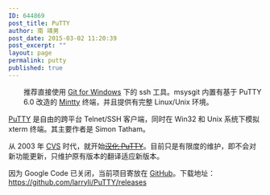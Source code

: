 ```yaml
---
ID: 644869
post_title: PuTTY
author: 南 靖男
post_date: 2015-03-02 11:20:39
post_excerpt: ""
layout: page
permalink: putty
published: true
---
```

<p style="padding-left: 30px">推荐直接使用 <a href="https://git-for-windows.github.io/">Git for Windows</a> 下的 ssh 工具。msysgit 内置有基于 PuTTY 6.0 改造的 <a href="https://mintty.github.io/">Mintty</a> 终端，并且提供有完整 Linux/Unix 环境。</p>
<a href="http://www.chiark.greenend.org.uk/~sgtatham/putty/">PuTTY</a> 是自由的跨平台 Telnet/SSH 客户端，同时在 Win32 和 Unix 系统下模拟 xterm 终端。其主要作者是 Simon Tatham。

从 2003 年 <a href="http://zh.wikipedia.org/zh/CVS">CVS</a> 时代，就开始<a href="https://code.google.com/p/puttycn/"><del>汉化 PuTTY</del></a>。目前只是有限度的维护，即不会对新功能更新，只维护原有版本的翻译适应新版本。

因为 Google Code 已关闭，当前项目寄放在 <a href="https://github.com/larryli/PuTTY">GitHub</a>。下载地址：<a href="https://github.com/larryli/PuTTY/releases">https://github.com/larryli/PuTTY/releases</a>